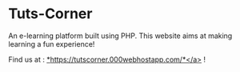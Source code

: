 # Tuts-Corner  
An e-learning platform built using PHP. This website aims at making learning a fun experience!  

Find us at : <a href="https://tutscorner.000webhostapp.com/" target="blank">*https://tutscorner.000webhostapp.com/*</a> !
